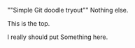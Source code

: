 ""Simple Git doodle tryout""
Nothing else. 

This is the top.


I really should put Something here. 
